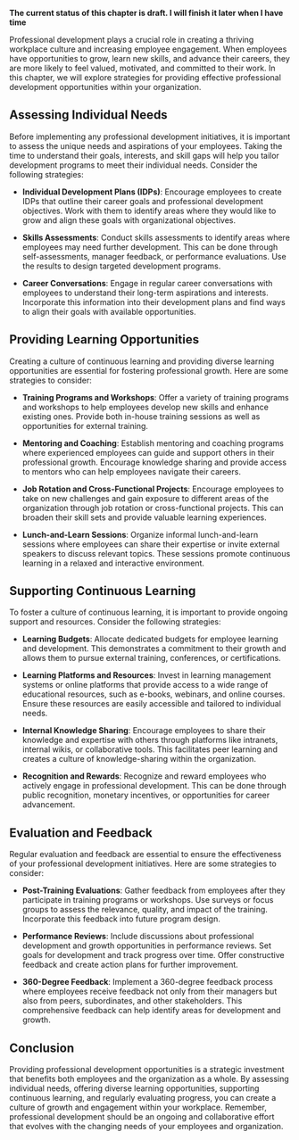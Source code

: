 **The current status of this chapter is draft. I will finish it later when I have time**

Professional development plays a crucial role in creating a thriving workplace culture and increasing employee engagement. When employees have opportunities to grow, learn new skills, and advance their careers, they are more likely to feel valued, motivated, and committed to their work. In this chapter, we will explore strategies for providing effective professional development opportunities within your organization.

Assessing Individual Needs
--------------------------

Before implementing any professional development initiatives, it is important to assess the unique needs and aspirations of your employees. Taking the time to understand their goals, interests, and skill gaps will help you tailor development programs to meet their individual needs. Consider the following strategies:

* **Individual Development Plans (IDPs)**: Encourage employees to create IDPs that outline their career goals and professional development objectives. Work with them to identify areas where they would like to grow and align these goals with organizational objectives.

* **Skills Assessments**: Conduct skills assessments to identify areas where employees may need further development. This can be done through self-assessments, manager feedback, or performance evaluations. Use the results to design targeted development programs.

* **Career Conversations**: Engage in regular career conversations with employees to understand their long-term aspirations and interests. Incorporate this information into their development plans and find ways to align their goals with available opportunities.

Providing Learning Opportunities
--------------------------------

Creating a culture of continuous learning and providing diverse learning opportunities are essential for fostering professional growth. Here are some strategies to consider:

* **Training Programs and Workshops**: Offer a variety of training programs and workshops to help employees develop new skills and enhance existing ones. Provide both in-house training sessions as well as opportunities for external training.

* **Mentoring and Coaching**: Establish mentoring and coaching programs where experienced employees can guide and support others in their professional growth. Encourage knowledge sharing and provide access to mentors who can help employees navigate their careers.

* **Job Rotation and Cross-Functional Projects**: Encourage employees to take on new challenges and gain exposure to different areas of the organization through job rotation or cross-functional projects. This can broaden their skill sets and provide valuable learning experiences.

* **Lunch-and-Learn Sessions**: Organize informal lunch-and-learn sessions where employees can share their expertise or invite external speakers to discuss relevant topics. These sessions promote continuous learning in a relaxed and interactive environment.

Supporting Continuous Learning
------------------------------

To foster a culture of continuous learning, it is important to provide ongoing support and resources. Consider the following strategies:

* **Learning Budgets**: Allocate dedicated budgets for employee learning and development. This demonstrates a commitment to their growth and allows them to pursue external training, conferences, or certifications.

* **Learning Platforms and Resources**: Invest in learning management systems or online platforms that provide access to a wide range of educational resources, such as e-books, webinars, and online courses. Ensure these resources are easily accessible and tailored to individual needs.

* **Internal Knowledge Sharing**: Encourage employees to share their knowledge and expertise with others through platforms like intranets, internal wikis, or collaborative tools. This facilitates peer learning and creates a culture of knowledge-sharing within the organization.

* **Recognition and Rewards**: Recognize and reward employees who actively engage in professional development. This can be done through public recognition, monetary incentives, or opportunities for career advancement.

Evaluation and Feedback
-----------------------

Regular evaluation and feedback are essential to ensure the effectiveness of your professional development initiatives. Here are some strategies to consider:

* **Post-Training Evaluations**: Gather feedback from employees after they participate in training programs or workshops. Use surveys or focus groups to assess the relevance, quality, and impact of the training. Incorporate this feedback into future program design.

* **Performance Reviews**: Include discussions about professional development and growth opportunities in performance reviews. Set goals for development and track progress over time. Offer constructive feedback and create action plans for further improvement.

* **360-Degree Feedback**: Implement a 360-degree feedback process where employees receive feedback not only from their managers but also from peers, subordinates, and other stakeholders. This comprehensive feedback can help identify areas for development and growth.

Conclusion
----------

Providing professional development opportunities is a strategic investment that benefits both employees and the organization as a whole. By assessing individual needs, offering diverse learning opportunities, supporting continuous learning, and regularly evaluating progress, you can create a culture of growth and engagement within your workplace. Remember, professional development should be an ongoing and collaborative effort that evolves with the changing needs of your employees and organization.
